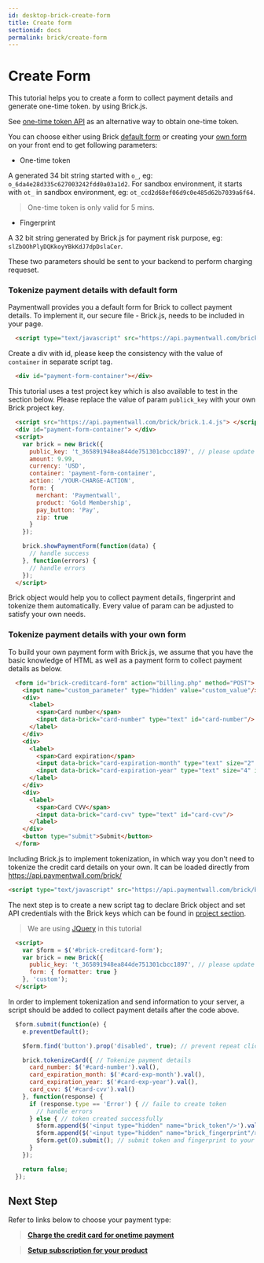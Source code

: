 ```yaml
---
id: desktop-brick-create-form
title: Create form
sectionid: docs
permalink: brick/create-form
---
```


# Create Form

This tutorial helps you to create a form to collect payment details and generate one-time token. by using Brick.js. 

See [one-time token API](/paymentwall.github.io/API-Reference#section-brick-onetime-token) as an alternative way to obtain one-time token.

You can choose either using Brick [default form](#tokenize-payment-details-with-default-form) or creating your [own form](#tokenize-payment-details-with-your-own-form) on your front end to get following parameters:

* One-time token

A generated 34 bit string started with ```o_```, eg: ```o_6da4e28d335c627003242fdd0a03a1d2```. For sandbox environment, it starts with ```ot_``` in sandbox environment, eg: ```ot_ccd2d68ef06d9c0e485d62b7039a6f64```. 

> One-time token is only valid for 5 mins.

* Fingerprint

A 32 bit string generated by Brick.js for payment risk purpose, eg: ```slZbOOhPlyDQKkoyYBkKdJ7dpDslaCer```.

These two parameters should be sent to your backend to perform charging requeset.

### Tokenize payment details with default form
Paymentwall provides you a default form for Brick to collect payment details.
To implement it, our secure file - Brick.js, needs to be included in your page.
```html
  <script type="text/javascript" src="https://api.paymentwall.com/brick/brick.1.4.js"></script>
```
Create a div with id, please keep the consistency with the value of ```container``` in separate script tag.  
```html
  <div id="payment-form-container"></div>
```
This tutorial uses a test project key which is also available to test in the section below. Please replace the value of param ```publick_key``` with your own Brick project key.
```html
  <script src="https://api.paymentwall.com/brick/brick.1.4.js"> </script>
  <div id="payment-form-container"> </div>
  <script>
    var brick = new Brick({
      public_key: 't_365891948ea844de751301cbcc1897', // please update it to Brick live key before launch your project
      amount: 9.99,
      currency: 'USD',
      container: 'payment-form-container',
      action: '/YOUR-CHARGE-ACTION',
      form: {
        merchant: 'Paymentwall',
        product: 'Gold Membership',
        pay_button: 'Pay',
        zip: true
      }
    });

    brick.showPaymentForm(function(data) {
      // handle success
    }, function(errors) {
      // handle errors
    });
  </script>
```
Brick object would help you to collect payment details, fingerprint and tokenize them automatically.  Every value of param can be adjusted to satisfy your own needs.


### Tokenize payment details with your own form
To build your own payment form with Brick.js, we assume that you have the basic knowledge of HTML as well as a payment form to collect payment details as below.

```html
  <form id="brick-creditcard-form" action="billing.php" method="POST">
    <input name="custom_parameter" type="hidden" value="custom_value"/>
    <div>
      <label>
        <span>Card number</span>
        <input data-brick="card-number" type="text" id="card-number"/>
      </label>
    </div>
    <div>
      <label>
        <span>Card expiration</span>
        <input data-brick="card-expiration-month" type="text" size="2" id="card-exp-month"/> /
        <input data-brick="card-expiration-year" type="text" size="4" id="card-exp-year"/>
      </label>
    </div>
    <div>
      <label>
        <span>Card CVV</span>
        <input data-brick="card-cvv" type="text" id="card-cvv"/>
      </label>
    </div>
    <button type="submit">Submit</button>
  </form>
```
Including Brick.js to implement tokenization, in which way you don't need to tokenize the credit card details on your own. It can  be loaded directly from https://api.paymentwall.com/brick/
```html
<script type="text/javascript" src="https://api.paymentwall.com/brick/brick.1.4.js"></script>
```
The next step is to create a new script tag to declare Brick object and set API credentials with the Brick keys which can be found in [project section]().

> We are using [JQuery](https://jquery.com/) in this tutorial

```html
  <script>
    var $form = $('#brick-creditcard-form');
    var brick = new Brick({
      public_key: 't_365891948ea844de751301cbcc1897', // please update it to Brick live key before launch your project
      form: { formatter: true }
    }, 'custom');
  </script>
```
In order to implement tokenization and send information to your server, a script should be added to collect payment details after the code above.  
```javascript
  $form.submit(function(e) {
    e.preventDefault();

    $form.find('button').prop('disabled', true); // prevent repeat click

    brick.tokenizeCard({ // Tokenize payment details
      card_number: $('#card-number').val(),
      card_expiration_month: $('#card-exp-month').val(),
      card_expiration_year: $('#card-exp-year').val(),
      card_cvv: $('#card-cvv').val()
    }, function(response) {
      if (response.type == 'Error') { // faile to create token
        // handle errors
      } else { // token created successfully
        $form.append($('<input type="hidden" name="brick_token"/>').val(response.token));
        $form.append($('<input type="hidden" name="brick_fingerprint"/>').val(Brick.getFingerprint()));
        $form.get(0).submit(); // submit token and fingerprint to your server
      }
    });

    return false;
  });
```

## Next Step

Refer to links below to choose your payment type:

> **[Charge the credit card for onetime payment](/paymentwall.github.io/brick/charge)**

> **[Setup subscription for your product](/paymentwall.github.io/brick/subscription)**
